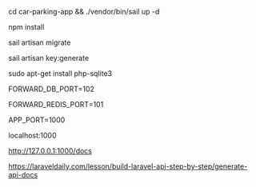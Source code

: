 
cd car-parking-app && ./vendor/bin/sail up -d

npm install

sail artisan migrate

sail artisan key:generate

sudo apt-get install php-sqlite3


FORWARD_DB_PORT=102

FORWARD_REDIS_PORT=101

APP_PORT=1000



localhost:1000

http://127.0.0.1:1000/docs

https://laraveldaily.com/lesson/build-laravel-api-step-by-step/generate-api-docs
